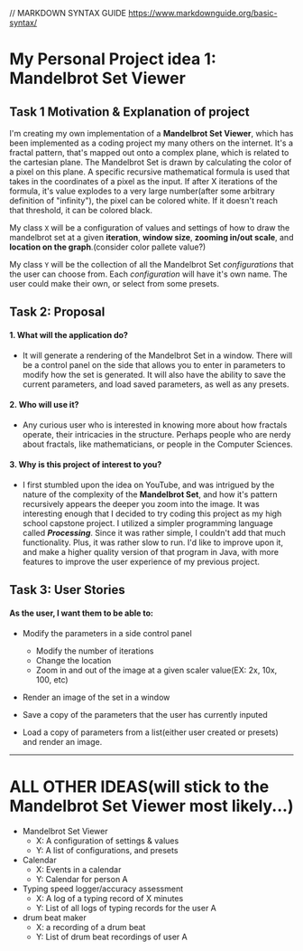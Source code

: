 // MARKDOWN SYNTAX GUIDE  https://www.markdownguide.org/basic-syntax/

# My Personal Project idea 1: Mandelbrot Set Viewer

## Task 1 Motivation & Explanation of project
I'm creating my own implementation of a **Mandelbrot Set Viewer**, which has been implemented as a coding project my many others
on the internet. It's a fractal pattern, that's mapped out onto a complex plane, which is related to the cartesian plane. The Mandelbrot Set is drawn by calculating the color of a pixel on this plane. A specific recursive mathematical formula is used that takes in the coordinates of a pixel as the input. If after X iterations of the formula, it's value explodes to a very large number(after some arbitrary definition of "infinity"), the pixel can be colored white. If it doesn't reach that threshold, it can be colored black. 

My class `X` will be a configuration of values and settings of how to draw the mandelbrot set at a given **iteration**, **window size**, **zooming in/out scale**, and **location on the graph**.(consider color pallete value?)

My class `Y` will be the collection of all the Mandelbrot Set *configurations* that the user can choose from. Each *configuration* will have it's own name. The user could make their own, or select from some presets. 

## Task 2: Proposal

#### 1. What will the application do?
- It will generate a rendering of the Mandelbrot Set in a window. There will be a control panel on the side that allows you to enter in parameters to modify how the
set is generated. It will also have the ability to save the current parameters, and load saved parameters, as well as any presets. 

#### 2. Who will use it?
- Any curious user who is interested in knowing more about how fractals operate, their intricacies in the structure. Perhaps people who are nerdy about fractals, like mathematicians, or people in the Computer Sciences. 

#### 3. Why is this project of interest to you?
- I first stumbled upon the idea on YouTube, and was intrigued by the nature of the complexity of the **Mandelbrot Set**, and how it's pattern recursively appears the deeper you zoom into the image. It was interesting enough that I decided to try coding this project as my high school capstone project. I utilized a simpler programming language called _**Processing**_. Since it was rather simple, I couldn't add that much functionality. Plus, it was rather slow to run. I'd like to improve upon it, and make a higher quality version of that program in Java, with more features to improve the user experience of my previous project. 

## Task 3: User Stories

#### As the user, I want them to be able to:

- Modify the parameters in a side control panel
    - Modify the number of iterations
    - Change the location
    - Zoom in and out of the image at a given scaler value(EX: 2x, 10x, 100, etc)

- Render an image of the set in a window

- Save a copy of the parameters that the user has currently inputed

- Load a copy of parameters from a list(either user created or presets) and render an image. 
________________________________________________________________________________


# ALL OTHER IDEAS(will stick to the Mandelbrot Set Viewer most likely...)
- Mandelbrot Set Viewer
    - X: A configuration of settings & values
    - Y: A list of configurations, and presets
- Calendar
    - X: Events in a calendar
    - Y: Calendar for person A
- Typing speed logger/accuracy assessment
    - X: A log of a typing record of X minutes
    - Y: List of all logs of typing records for the user A
- drum beat maker
    - X: a recording of a drum beat
    - Y: List of drum beat recordings of user A

